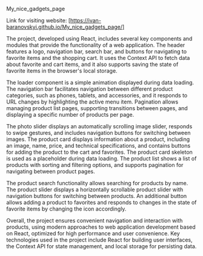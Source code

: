 My_nice_gadgets_page

Link for visiting website: [https://ivan-baranovskyi.github.io/My_nice_gadgets_page/]

The project, developed using React, includes several key components and modules that provide the functionality of a web application. The header features a logo, navigation bar, search bar, and buttons for navigating to favorite items and the shopping cart. It uses the Context API to fetch data about favorite and cart items, and it also supports saving the state of favorite items in the browser's local storage.

The loader component is a simple animation displayed during data loading. The navigation bar facilitates navigation between different product categories, such as phones, tablets, and accessories, and it responds to URL changes by highlighting the active menu item. Pagination allows managing product list pages, supporting transitions between pages, and displaying a specific number of products per page.

The photo slider displays an automatically scrolling image slider, responds to swipe gestures, and includes navigation buttons for switching between images. The product card displays information about a product, including an image, name, price, and technical specifications, and contains buttons for adding the product to the cart and favorites. The product card skeleton is used as a placeholder during data loading. The product list shows a list of products with sorting and filtering options, and supports pagination for navigating between product pages.

The product search functionality allows searching for products by name. The product slider displays a horizontally scrollable product slider with navigation buttons for switching between products. An additional button allows adding a product to favorites and responds to changes in the state of favorite items by changing the icon accordingly.

Overall, the project ensures convenient navigation and interaction with products, using modern approaches to web application development based on React, optimized for high performance and user convenience. Key technologies used in the project include React for building user interfaces, the Context API for state management, and local storage for persisting data.
